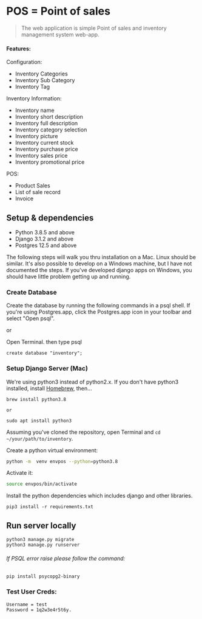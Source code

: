 # POS = Point of sales
> The web application is simple Point of sales and inventory management system web-app.
 #### Features:
 Configuration:
 -  Inventory Categories
 -  Inventory Sub Category
 -  Inventory Tag
 
 Inventory Information:
 - Inventory name 
 - Inventory short description  
 - Inventory full description  
 - Inventory category selection  
 - Inventory picture 
 - Inventory current stock
 - Inventory purchase price
 - Inventory sales price
 - Inventory promotional price
 
 POS:
 - Product Sales
 - List of sale record
 - Invoice 

## Setup & dependencies

- Python 3.8.5 and above
- Django 3.1.2 and above
- Postgres 12.5 and above

The following steps will walk you thru installation on a Mac. Linux should be similar.
It's also possible to develop on a Windows machine, but I have not documented the steps.
If you've developed django apps on Windows, you should have little problem getting
up and running.


### Create Database

Create the database by running the following commands in a psql shell. If you're using
Postgres.app, click the Postgres.app icon in your toolbar and select "Open psql".

or 

Open Terminal. then type psql

```
create database "inventory";

```


### Setup Django Server (Mac)

We're using python3 instead of python2.x. If you don't have python3 installed,
install [Homebrew](http://brew.sh), then…

```
brew install python3.8

or

sudo apt install python3
```

Assuming you've cloned the repository, open Terminal and `cd ~/your/path/to/inventory`.

Create a python virtual environment:

```bash
python -m  venv envpos --python=python3.8
```

Activate it:

```bash
source envpos/bin/activate
```

Install the python dependencies which includes django and other libraries.

```
pip3 install -r requirements.txt
```


## Run server locally

```
python3 manage.py migrate
python3 manage.py runserver
```

###### If PSQL error raise please follow the command:
```pip install psycopg2-binary```

### Test User Creds:

```
Username = test
Password = 1q2w3e4r5t6y.
```